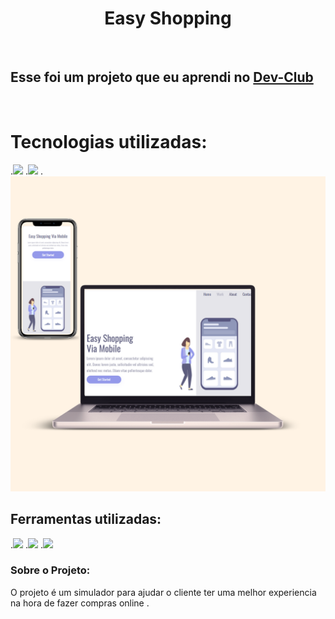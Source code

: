 <h1  align="center">Easy Shopping</h1>
<br>
<h2>Esse foi um projeto que eu aprendi no <a href="https://devclub.com.br/m/courses?showcase=2">Dev-Club</a></h2>
<br>
<h1>Tecnologias utilizadas:</h1>
.<img src="https://img.shields.io/badge/CSS3-1572B6?style=for-the-badge&logo=css3&logoColor=white"/>
.<img src="https://img.shields.io/badge/HTML5-E34F26?style=for-the-badge&logo=html5&logoColor=white"/>
.<img src="https://github.com/Mauricio86-make/Easy-Shopping/blob/main/assets/Design%20sem%20nome.png?raw=true"/>

<h2>Ferramentas utilizadas:</h2>
.<img src="https://img.shields.io/badge/GIT-E44C30?style=for-the-badge&logo=git&logoColor=white"/>
.<img src="https://img.shields.io/badge/Vscode-007ACC?style=for-the-badge&logo=visual-studio-code&logoColor=white"/>
.<img src="https://img.shields.io/badge/node.js-6DA55F?style=for-the-badge&logo=node.js&logoColor=white"/>
<br>
<h3>Sobre o Projeto:</h3>
<p>O projeto é um simulador para ajudar o cliente ter uma melhor experiencia na hora de fazer compras online .</p>

